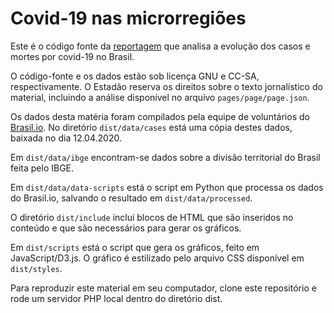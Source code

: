 # Covid-19 nas microrregiões

Este é o código fonte da [reportagem](https://www.estadao.com.br/infograficos/saude,acompanhe-a-evolucao-da-covid-19-nas-microrregioes-do-brasil,1089150) que analisa a evolução dos casos e mortes por covid-19 no Brasil.

O código-fonte e os dados estão sob licença GNU e CC-SA, respectivamente. O Estadão reserva os direitos sobre o texto jornalístico do material, incluindo a análise disponível no arquivo `pages/page/page.json`.

Os dados desta matéria foram compilados pela equipe de voluntários do [Brasil.io](https://brasil.io). No diretório `dist/data/cases` está uma cópia destes dados, baixada no dia 12.04.2020.

Em `dist/data/ibge` encontram-se dados sobre a divisão territorial do Brasil feita pelo IBGE.

Em `dist/data/data-scripts` está o script em Python que processa os dados do Brasil.io, salvando o resultado em `dist/data/processed`.

O diretório `dist/include` inclui blocos de HTML que são inseridos no conteúdo e que são necessários para gerar os gráficos.

Em `dist/scripts` está o script que gera os gráficos, feito em JavaScript/D3.js. O gráfico é estilizado pelo arquivo CSS disponível em `dist/styles`.

Para reproduzir este material em seu computador, clone este repositório e rode um servidor PHP local dentro do diretório dist. 
